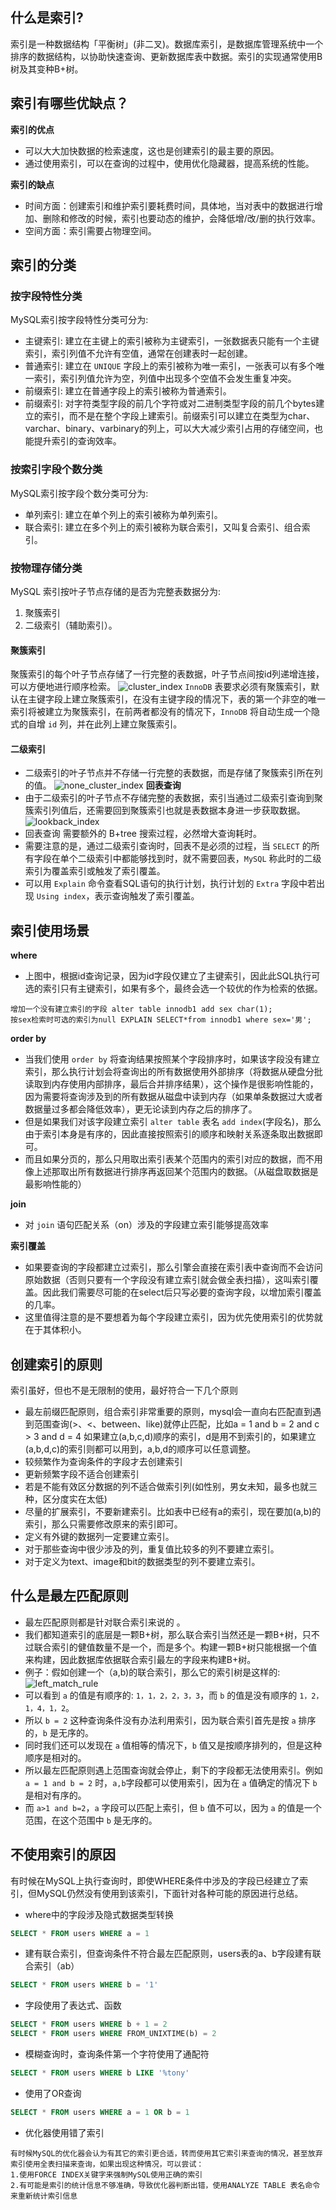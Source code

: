 ## 什么是索引?
索引是一种数据结构「平衡树」(非二叉)。数据库索引，是数据库管理系统中一个排序的数据结构，以协助快速查询、更新数据库表中数据。索引的实现通常使用B树及其变种B+树。

## 索引有哪些优缺点？
**索引的优点**
- 可以大大加快数据的检索速度，这也是创建索引的最主要的原因。
- 通过使用索引，可以在查询的过程中，使用优化隐藏器，提高系统的性能。

**索引的缺点**
- 时间方面：创建索引和维护索引要耗费时间，具体地，当对表中的数据进行增加、删除和修改的时候，索引也要动态的维护，会降低增/改/删的执行效率。
- 空间方面：索引需要占物理空间。

## 索引的分类
### 按字段特性分类
MySQL索引按字段特性分类可分为:
- 主键索引: 建立在主键上的索引被称为主键索引，一张数据表只能有一个主键索引，索引列值不允许有空值，通常在创建表时一起创建。
- 普通索引: 建立在 `UNIQUE` 字段上的索引被称为唯一索引，一张表可以有多个唯一索引，索引列值允许为空，列值中出现多个空值不会发生重复冲突。
- 前缀索引: 建立在普通字段上的索引被称为普通索引。
- 前缀索引: 对字符类型字段的前几个字符或对二进制类型字段的前几个bytes建立的索引，而不是在整个字段上建索引。前缀索引可以建立在类型为char、varchar、binary、varbinary的列上，可以大大减少索引占用的存储空间，也能提升索引的查询效率。

### 按索引字段个数分类
MySQL索引按字段个数分类可分为:
- 单列索引: 建立在单个列上的索引被称为单列索引。
- 联合索引: 建立在多个列上的索引被称为联合索引，又叫复合索引、组合索引。

### 按物理存储分类
MySQL 索引按叶子节点存储的是否为完整表数据分为:
1. 聚簇索引
2. 二级索引（辅助索引）。

#### 聚簇索引
聚簇索引的每个叶子节点存储了一行完整的表数据，叶子节点间按id列递增连接，可以方便地进行顺序检索。
![cluster_index](https://github.com/com-wushuang/goBasic/blob/main/image/cluster_index.png)
`InnoDB` 表要求必须有聚簇索引，默认在主键字段上建立聚簇索引，在没有主键字段的情况下，表的第一个非空的唯一索引将被建立为聚簇索引，在前两者都没有的情况下，`InnoDB` 将自动生成一个隐式的自增 `id` 列，并在此列上建立聚簇索引。

#### 二级索引
- 二级索引的叶子节点并不存储一行完整的表数据，而是存储了聚簇索引所在列的值。
 ![none_cluster_index](https://github.com/com-wushuang/goBasic/blob/main/image/none_cluster_index.png)
**回表查询**
- 由于二级索引的叶子节点不存储完整的表数据，索引当通过二级索引查询到聚簇索引列值后，还需要回到聚簇索引也就是表数据本身进一步获取数据。
![lookback_index](https://github.com/com-wushuang/goBasic/blob/main/image/lookback_index.png)
- 回表查询 需要额外的 B+tree 搜索过程，必然增大查询耗时。
- 需要注意的是，通过二级索引查询时，回表不是必须的过程，当 `SELECT` 的所有字段在单个二级索引中都能够找到时，就不需要回表，`MySQL` 称此时的二级索引为覆盖索引或触发了索引覆盖。
- 可以用 `Explain` 命令查看SQL语句的执行计划，执行计划的 `Extra` 字段中若出现 `Using index`，表示查询触发了索引覆盖。

## 索引使用场景
**where**
- 上图中，根据id查询记录，因为id字段仅建立了主键索引，因此此SQL执行可选的索引只有主键索引，如果有多个，最终会选一个较优的作为检索的依据。
```
增加一个没有建立索引的字段 alter table innodb1 add sex char(1);
按sex检索时可选的索引为null EXPLAIN SELECT*from innodb1 where sex='男';
```
**order by**
- 当我们使用 `order by` 将查询结果按照某个字段排序时，如果该字段没有建立索引，那么执行计划会将查询出的所有数据使用外部排序（将数据从硬盘分批读取到内存使用内部排序，最后合并排序结果），这个操作是很影响性能的，因为需要将查询涉及到的所有数据从磁盘中读到内存（如果单条数据过大或者数据量过多都会降低效率），更无论读到内存之后的排序了。
- 但是如果我们对该字段建立索引 `alter table` 表名 `add index`(字段名)，那么由于索引本身是有序的，因此直接按照索引的顺序和映射关系逐条取出数据即可。
- 而且如果分页的，那么只用取出索引表某个范围内的索引对应的数据，而不用像上述那取出所有数据进行排序再返回某个范围内的数据。（从磁盘取数据是最影响性能的）

**join**
- 对 `join` 语句匹配关系（on）涉及的字段建立索引能够提高效率

**索引覆盖**
- 如果要查询的字段都建立过索引，那么引擎会直接在索引表中查询而不会访问原始数据（否则只要有一个字段没有建立索引就会做全表扫描），这叫索引覆盖。因此我们需要尽可能的在select后只写必要的查询字段，以增加索引覆盖的几率。
- 这里值得注意的是不要想着为每个字段建立索引，因为优先使用索引的优势就在于其体积小。

## 创建索引的原则
索引虽好，但也不是无限制的使用，最好符合一下几个原则
- 最左前缀匹配原则，组合索引非常重要的原则，mysql会一直向右匹配直到遇到范围查询(>、<、between、like)就停止匹配，比如a = 1 and b = 2 and c > 3 and d = 4 如果建立(a,b,c,d)顺序的索引，d是用不到索引的，如果建立(a,b,d,c)的索引则都可以用到，a,b,d的顺序可以任意调整。
- 较频繁作为查询条件的字段才去创建索引
- 更新频繁字段不适合创建索引
- 若是不能有效区分数据的列不适合做索引列(如性别，男女未知，最多也就三种，区分度实在太低)
- 尽量的扩展索引，不要新建索引。比如表中已经有a的索引，现在要加(a,b)的索引，那么只需要修改原来的索引即可。
- 定义有外键的数据列一定要建立索引。
- 对于那些查询中很少涉及的列，重复值比较多的列不要建立索引。
- 对于定义为text、image和bit的数据类型的列不要建立索引。

## 什么是最左匹配原则
- 最左匹配原则都是针对联合索引来说的 。
- 我们都知道索引的底层是一颗B+树，那么联合索引当然还是一颗B+树，只不过联合索引的健值数量不是一个，而是多个。构建一颗B+树只能根据一个值来构建，因此数据库依据联合索引最左的字段来构建B+树。
- 例子：假如创建一个（a,b)的联合索引，那么它的索引树是这样的:
![left_match_rule](https://github.com/com-wushuang/goBasic/blob/main/image/left_match_rule.png)
- 可以看到 `a` 的值是有顺序的: `1，1，2，2，3，3`，而 `b` 的值是没有顺序的 `1，2，1，4，1，2`。
- 所以 `b = 2` 这种查询条件没有办法利用索引，因为联合索引首先是按 `a` 排序的，`b` 是无序的。
- 同时我们还可以发现在 `a` 值相等的情况下，`b` 值又是按顺序排列的，但是这种顺序是相对的。
- 所以最左匹配原则遇上范围查询就会停止，剩下的字段都无法使用索引。例如 `a = 1 and b = 2` 时，`a,b`字段都可以使用索引，因为在 `a` 值确定的情况下 `b` 是相对有序的。
- 而 `a>1 and b=2`，`a` 字段可以匹配上索引，但 `b` 值不可以，因为 `a` 的值是一个范围，在这个范围中 `b` 是无序的。

## 不使用索引的原因
有时候在MySQL上执行查询时，即使WHERE条件中涉及的字段已经建立了索引，但MySQL仍然没有使用到该索引，下面针对各种可能的原因进行总结。
- where中的字段涉及隐式数据类型转换
```sql
SELECT * FROM users WHERE a = 1
```
- 建有联合索引，但查询条件不符合最左匹配原则，users表的a、b字段建有联合索引（ab）
```sql
SELECT * FROM users WHERE b = '1'
```
- 字段使用了表达式、函数
```sql
SELECT * FROM users WHERE b + 1 = 2
SELECT * FROM users WHERE FROM_UNIXTIME(b) = 2
```
- 模糊查询时，查询条件第一个字符使用了通配符
```sql
SELECT * FROM users WHERE b LIKE '%tony'
```
- 使用了OR查询
```sql
SELECT * FROM users WHERE a = 1 OR b = 1
```
- 优化器使用错了索引
```
有时候MySQL的优化器会认为有其它的索引更合适，转而使用其它索引来查询的情况，甚至放弃索引使用全表扫描来查询，如果出现这种情况，可以尝试：
1.使用FORCE INDEX关键字来强制MySQL使用正确的索引
2.有可能是索引的统计信息不够准确，导致优化器判断出错，使用ANALYZE TABLE 表名命令来重新统计索引信息
```

## 